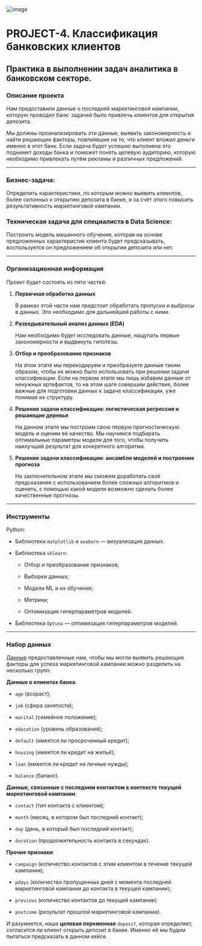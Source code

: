 ![image](https://leasing.express/wp-content/uploads/2021/12/depozit-s-popolneniem.png)

# PROJECT-4. Классификация банковских клиентов
## Практика в выполнении задач аналитика в банковском секторе.

### Описание проекта

Нам предоставили данные о последней маркетинговой кампании, которую проводил банк: задачей было привлечь клиентов для открытия депозита.

Мы должны проанализировать эти данные, выявить закономерность и найти решающие факторы, повлиявшие на то, что клиент вложил деньги именно в этот банк. Если задача будет успешно выполнена это поднимет доходы банка и поможет понять целевую аудиторию, которую необходимо привлекать путём рекламы и различных предложений.

---

### Бизнес-задача:

Определить характеристики, по которым можно выявить клиентов, более склонных к открытию депозита в банке, и за счёт этого повысить результативность маркетинговой кампании.

### Техническая задача для специалиста в Data Science:

Построить модель машинного обучения, которая на основе предложенных характеристик клиента будет предсказывать, воспользуется он предложением об открытии депозита или нет.

---

### Организационная информация

Проект будет состоять из пяти частей:

1. **Первичная обработка данных**

   В рамках этой части нам предстоит обработать пропуски и выбросы в данных. Это необходимо для дальнейшей работы с ними.

2. **Разведывательный анализ данных (EDA)**

   Нам необходимо будет исследовать данные, нащупать первые закономерности и выдвинуть гипотезы.

3. **Отбор и преобразование признаков**

   На этом этапе мы перекодируем и преобразуете данные таким образом, чтобы их можно было использовать при решении задачи классификации. Если на первом этапе мы лишь избавим данные от ненужных артефактов, то на этом шаге совершим действия, более важные для подготовки данных к задаче классификации, уже понимая их структуру.


4. **Решение задачи классификации: логистическая регрессия и решающие деревья**

   На данном этапе мы построим свою первую прогностическую модель и оценим её качество. Мы научимся подбирать оптимальные параметры модели для того, чтобы получить наилучший результат для конкретного алгоритма.

5. **Решение задачи классификации: ансамбли моделей и построение прогноза**

   На заключительном этапе мы сможем доработать своё предсказание с использованием более сложных алгоритмов и оценить, с помощью какой модели возможно сделать более качественные прогнозы.

---

### Инструменты

Python:

  * Библиотеки `matplotlib` и `seaborn` — визуализация данных.
  
  * Библиотека `sklearn`:

    * Отбор и преобразование признаков;
    
    * Выборки данных;
    
    * Модели ML и их обучение;

    * Метрики;

    * Оптимизация гиперпараметров моделей.

  * Библиотека `Optuna` — оптимизация гиперпараметров моделей.

---

### Набор данных

[Данные](https://drive.google.com/file/d/1hgmZGjeUx3I2uoTLS9GaaFnpRAmBwpqu/view?usp=sharing) предоставленные нам, чтобы мы могли выявить решающие факторы для успеха маркетинговой кампании можно разделить на несколько групп:

**Данные о клиентах банка**:

  * `age` (возраст);

  * `job` (сфера занятости);

  * `marital` (семейное положение);

  * `education` (уровень образования);

  * `default` (имеется ли просроченный кредит);

  * `housing` (имеется ли кредит на жильё);

  * `loan` (имеется ли кредит на личные нужды);
  
  * `balance` (баланс).


**Данные, связанные с последним контактом в контексте текущей маркетинговой кампании**:

  * `contact` (тип контакта с клиентом);

  * `month` (месяц, в котором был последний контакт);

  * `day` (день, в который был последний контакт);

  * `duration` (продолжительность контакта в секундах).

**Прочие признаки**:

  * `campaign` (количество контактов с этим клиентом в течение текущей кампании);

  * `pdays` (количество пропущенных дней с момента последней маркетинговой кампании до контакта в текущей кампании);

  * `previous` (количество контактов до текущей кампании)

  * `poutcome` (результат прошлой маркетинговой кампании).

И разумеется, наша **целевая переменная** `deposit`, которая определяет, согласится ли клиент открыть депозит в банке. Именно её мы будем пытаться предсказать в данном кейсе.